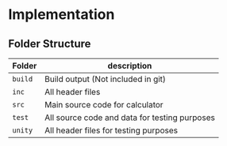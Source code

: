 # Implementation

## Folder Structure
Folder        | description
--------------| ----------------------------------------------
`build`       | Build output (Not included in git)
`inc`         | All header files
`src`         | Main source code for calculator
`test`        | All source code and data for testing purposes
`unity`       | All header files for testing purposes
